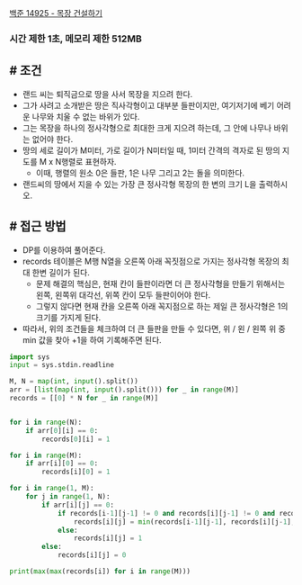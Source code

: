 
[백준 14925 - 목장 건설하기](https://www.acmicpc.net/problem/14925)

### **시간 제한 1초, 메모리 제한 512MB**

## **# 조건**

- 랜드 씨는 퇴직금으로 땅을 사서 목장을 지으려 한다.  
- 그가 사려고 소개받은 땅은 직사각형이고 대부분 들판이지만, 여기저기에 베기 어려운 나무와 치울 수 없는 바위가 있다.
- 그는 목장을 하나의 정사각형으로 최대한 크게 지으려 하는데, 그 안에 나무나 바위는 없어야 한다. 
- 땅의 세로 길이가 M미터, 가로 길이가 N미터일 때, 1미터 간격의 격자로 된 땅의 지도를 M x N행렬로 표현하자. 
	- 이때, 행렬의 원소 0은 들판, 1은 나무 그리고 2는 돌을 의미한다.  
- 랜드씨의 땅에서 지을 수 있는 가장 큰 정사각형 목장의 한 변의 크기 L을 출력하시오.

## **# 접근 방법**

- DP를 이용하여 풀어준다.
- records 테이블은 M행 N열을 오른쪽 아래 꼭짓점으로 가지는 정사각형 목장의 최대 한변 길이가 된다.
	- 문제 해결의 핵심은, 현재 칸이 들판이라면 더 큰 정사각형을 만들기 위해서는 왼쪽, 왼쪽위 대각선, 위쪽 칸이 모두 들판이어야 한다.
	- 그렇지 않다면 현재 칸을 오른쪽 아래 꼭지점으로 하는 제일 큰 정사각형은 1의 크기를 가지게 된다.
- 따라서, 위의 조건들을 체크하여 더 큰 들판을 만들 수 있다면, 위 / 왼 / 왼쪽 위 중 min 값을 찾아 +1을 하여 기록해주면 된다.

```python
import sys
input = sys.stdin.readline

M, N = map(int, input().split())
arr = [list(map(int, input().split())) for _ in range(M)]
records = [[0] * N for _ in range(M)]


for i in range(N):
    if arr[0][i] == 0:
        records[0][i] = 1

for i in range(M):
    if arr[i][0] == 0:
        records[i][0] = 1

for i in range(1, M):
    for j in range(1, N):
        if arr[i][j] == 0:
            if records[i-1][j-1] != 0 and records[i][j-1] != 0 and records[i-1][j] != 0:
                records[i][j] = min(records[i-1][j-1], records[i][j-1], records[i-1][j]) + 1
            else:
                records[i][j] = 1
        else:
            records[i][j] = 0

print(max(max(records[i]) for i in range(M)))
```